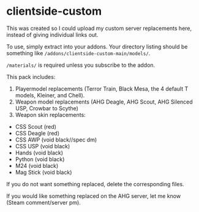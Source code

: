 # clientside-custom

This was created so I could upload my custom server replacements here, instead of giving individual links out.

To use, simply extract into your addons. Your directory listing should be something like ```/addons/clientside-custom-main/models/```.

```/materials/``` is required unless you subscribe to the addon.

This pack includes:
1. Playermodel replacements (Terror Train, Black Mesa, the 4 default T models, Kleiner, and Chell).
2. Weapon model replacements (AHG Deagle, AHG Scout, AHG Silenced USP, Crowbar to Scythe)
3. Weapon skin replacements:
 - CSS Scout (red)
 - CSS Deagle (red)
 - CSS AWP (void black//spec dm)
 - CSS USP (void black)
 - Hands (void black)
 - Python (void black)
 - M24 (void black)
 - Mag Stick (void black)

If you do not want something replaced, delete the corresponding files.

If you would like something replaced on the AHG server, let me know (Steam comment/server pm).
